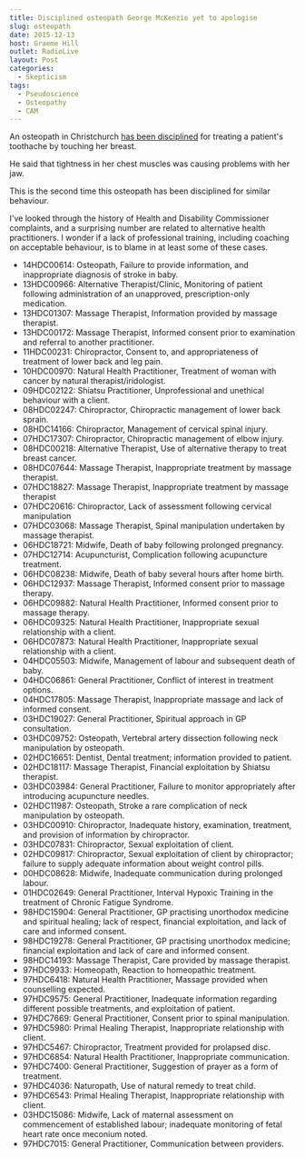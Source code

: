 ```yaml
---
title: Disciplined osteopath George McKenzie yet to apologise
slug: osteopath
date: 2015-12-13
host: Graeme Hill
outlet: RadioLive
layout: Post
categories:
  - Skepticism
tags:
  - Pseudoscience
  - Osteopathy
  - CAM
---
```


An osteopath in Christchurch [has been disciplined](http://www.stuff.co.nz/national/health/74844622/disciplined-osteopath-george-mckenzie-yet-to-apologise) for treating a patient's toothache by touching her breast.

<!-- more -->

He said that tightness in her chest muscles was causing problems with her jaw.

This is the second time this osteopath has been disciplined for similar behaviour.

I've looked through the history of Health and Disability Commissioner complaints, and a surprising number are related to alternative health practitioners. I wonder if a lack of professional training, including coaching on acceptable behaviour, is to blame in at least some of these cases.

- 14HDC00614: Osteopath, Failure to provide information, and inappropriate diagnosis of stroke in baby.
- 13HDC00966: Alternative Therapist/Clinic, Monitoring of patient following administration of an unapproved, prescription-only medication.
- 13HDC01307: Massage Therapist, Information provided by massage therapist.
- 13HDC00172: Massage Therapist, Informed consent prior to examination and referral to another practitioner.
- 11HDC00231: Chiropractor, Consent to, and appropriateness of treatment of lower back and leg pain.
- 10HDC00970: Natural Health Practitioner, Treatment of woman with cancer by natural therapist/iridologist.
- 09HDC02122: Shiatsu Practitioner, Unprofessional and unethical behaviour with a client.
- 08HDC02247: Chiropractor, Chiropractic management of lower back sprain.
- 08HDC14166: Chiropractor, Management of cervical spinal injury.
- 07HDC17307: Chiropractor, Chiropractic management of elbow injury.
- 08HDC00218: Alternative Therapist, Use of alternative therapy to treat breast cancer.
- 08HDC07644: Massage Therapist, Inappropriate treatment by massage therapist.
- 07HDC18827: Massage Therapist, Inappropriate treatment by massage therapist
- 07HDC20616: Chiropractor, Lack of assessment following cervical manipulation
- 07HDC03068: Massage Therapist, Spinal manipulation undertaken by massage therapist.
- 06HDC18721: Midwife, Death of baby following prolonged pregnancy.
- 07HDC12714: Acupuncturist, Complication following acupuncture treatment.
- 06HDC08238: Midwife, Death of baby several hours after home birth.
- 06HDC12937: Massage Therapist, Informed consent prior to massage therapy.
- 06HDC09882: Natural Health Practitioner, Informed consent prior to massage therapy.
- 06HDC09325: Natural Health Practitioner, Inappropriate sexual relationship with a client.
- 06HDC07873: Natural Health Practitioner, Inappropriate sexual relationship with a client.
- 04HDC05503: Midwife, Management of labour and subsequent death of baby.
- 04HDC06861: General Practitioner, Conflict of interest in treatment options.
- 04HDC17805: Massage Therapist, Inappropriate massage and lack of informed consent.
- 03HDC19027: General Practitioner, Spiritual approach in GP consultation.
- 03HDC09752: Osteopath, Vertebral artery dissection following neck manipulation by osteopath.
- 02HDC16651: Dentist, Dental treatment; information provided to patient.
- 02HDC18117: Massage Therapist, Financial exploitation by Shiatsu therapist.
- 03HDC03984: General Practitioner, Failure to monitor appropriately after introducing acupuncture needles.
- 02HDC11987: Osteopath, Stroke a rare complication of neck manipulation by osteopath.
- 03HDC00910: Chiropractor, Inadequate history, examination, treatment, and provision of information by chiropractor.
- 03HDC07831: Chiropractor, Sexual exploitation of client.
- 02HDC09817: Chiropractor, Sexual exploitation of client by chiropractor; failure to supply adequate information about weight control pills.
- 00HDC08628: Midwife, Inadequate communication during prolonged labour.
- 01HDC02649: General Practitioner, Interval Hypoxic Training in the treatment of Chronic Fatigue Syndrome.
- 98HDC15904: General Practitioner, GP practising unorthodox medicine and spiritual healing; lack of respect, financial exploitation, and lack of care and informed consent.
- 98HDC19278: General Practitioner, GP practising unorthodox medicine; financial exploitation and lack of care and informed consent.
- 98HDC14193: Massage Therapist, Care provided by massage therapist.
- 97HDC9933: Homeopath, Reaction to homeopathic treatment.
- 97HDC6418: Natural Health Practitioner, Massage provided when counselling expected.
- 97HDC9575: General Practitioner, Inadequate information regarding different possible treatments, and exploitation of patient.
- 97HDC7669: General Practitioner, Consent prior to spinal manipulation.
- 97HDC5980: Primal Healing Therapist, Inappropriate relationship with client.
- 97HDC5467: Chiropractor, Treatment provided for prolapsed disc.
- 97HDC6854: Natural Health Practitioner, Inappropriate communication.
- 97HDC7400: General Practitioner, Suggestion of prayer as a form of treatment.
- 97HDC4036: Naturopath, Use of natural remedy to treat child.
- 97HDC6543: Primal Healing Therapist, Inappropriate relationship with client.
- 03HDC15086: Midwife, Lack of maternal assessment on commencement of established labour; inadequate monitoring of fetal heart rate once meconium noted.
- 97HDC7015: General Practitioner, Communication between providers.
